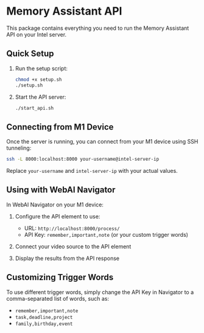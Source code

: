 # Memory Assistant API

This package contains everything you need to run the Memory Assistant API on your Intel server.

## Quick Setup

1. Run the setup script:
   ```bash
   chmod +x setup.sh
   ./setup.sh
   ```

2. Start the API server:
   ```bash
   ./start_api.sh
   ```

## Connecting from M1 Device

Once the server is running, you can connect from your M1 device using SSH tunneling:

```bash
ssh -L 8000:localhost:8000 your-username@intel-server-ip
```

Replace `your-username` and `intel-server-ip` with your actual values.

## Using with WebAI Navigator

In WebAI Navigator on your M1 device:

1. Configure the API element to use:
   - URL: `http://localhost:8000/process/`
   - API Key: `remember,important,note` (or your custom trigger words)

2. Connect your video source to the API element

3. Display the results from the API response

## Customizing Trigger Words

To use different trigger words, simply change the API Key in Navigator to a comma-separated list of words, such as:
- `remember,important,note`
- `task,deadline,project`
- `family,birthday,event`
